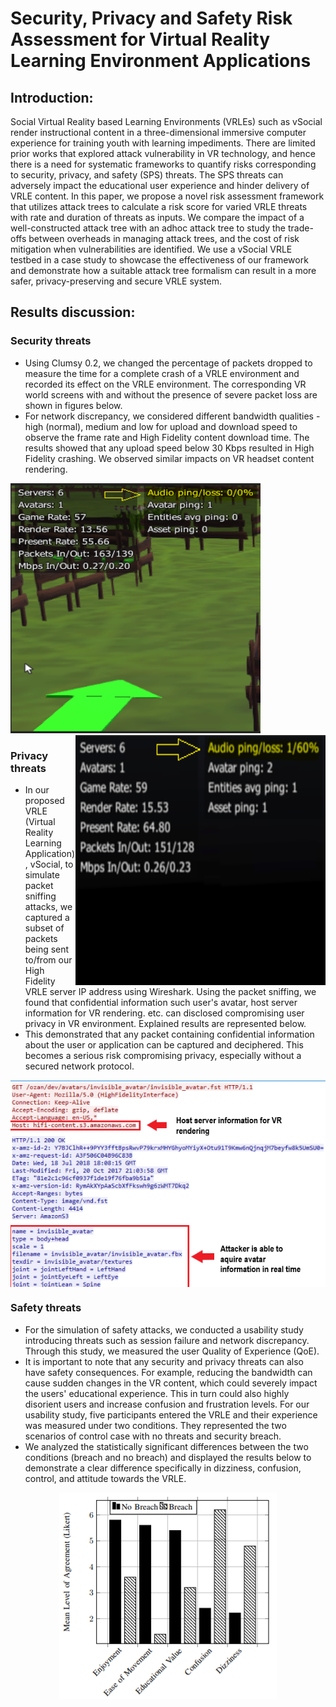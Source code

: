 #                        Security, Privacy and Safety Risk Assessment for Virtual Reality Learning Environment Applications

## Introduction:
Social Virtual Reality based Learning Environments (VRLEs) such as vSocial render instructional content in a three-dimensional immersive computer experience for training youth with learning impediments. There are limited prior works that explored attack vulnerability in VR technology, and hence there is a need for systematic frameworks to quantify risks corresponding to security, privacy, and safety (SPS) threats. The SPS threats can adversely impact the educational user experience and hinder delivery of VRLE content. In this paper, we propose a novel risk assessment framework that utilizes attack trees to calculate a risk score for varied VRLE threats with rate and duration of threats as inputs. We compare the impact of a well-constructed attack tree with an adhoc attack tree to study the trade-offs between overheads in managing attack trees, and the cost of risk mitigation when vulnerabilities are identified. We use a vSocial VRLE testbed in a case study to showcase the effectiveness of our framework and demonstrate how a suitable attack tree formalism can result in a more safer, privacy-preserving and secure VRLE system.

## Results discussion:
### Security threats
- Using Clumsy 0.2, we changed the percentage of packets dropped to measure the time for a complete crash of a VRLE environment and recorded its effect on the VRLE environment. The corresponding VR world screens with and without the presence of severe packet loss are shown in figures below.
- For network discrepancy, we considered different bandwidth qualities - high (normal), medium and low for upload and download speed to observe the frame rate and High Fidelity content download time.
The results showed that any upload speed below 30 Kbps resulted in High Fidelity crashing. We observed similar impacts on VR headset content rendering. 
<p float="left">
  <img src="https://github.com/VR-SPS/Results/blob/master/Without%20Packet%20Loss.PNG" width="400" height="400" />
  <img src="https://github.com/VR-SPS/Results/blob/master/After%20Packet%20Loss.PNG" width="400" height="400" align="right"/> 
</p>

### Privacy threats

- In our proposed VRLE (Virtual Reality Learning Application), vSocial, to simulate packet sniffing attacks, we captured a subset of packets being sent to/from our High Fidelity VRLE server IP address using Wireshark. Using the packet sniffing, we found that confidential information such user's avatar, host server information for VR rendering. etc. can disclosed compromising user privacy in VR environment. Explained results are represented below.
- This demonstrated that any packet containing confidential information about the user or application can be captured and deciphered. This becomes a serious risk compromising privacy, especially without a secured network protocol.
<p align="center">
<img src="https://github.com/VR-SPS/Results/blob/master/packet_sniffing.PNG" align="center"/>
</p>

### Safety threats
- For the simulation of safety attacks, we conducted a usability study introducing threats such as session failure and network discrepancy. Through this study, we measured the user Quality of Experience (QoE).
- It is important to note that any security and privacy threats can also have safety consequences. For example, reducing the bandwidth can cause sudden changes in the VR content, which could severely impact the users' educational experience. This in turn could also highly disorient users and increase confusion and frustration levels. For our usability study, five participants entered the VRLE and their experience was measured under two conditions. They represented the two scenarios of control case with no threats and security breach.
- We analyzed the statistically significant differences between the two conditions (breach and no breach) and displayed the results below to demonstrate a clear difference specifically in dizziness, confusion, control, and attitude towards the VRLE.
<p align="center">
<img src="https://github.com/VR-SPS/Results/blob/master/Usability.PNG" align="center"/>
</p>
